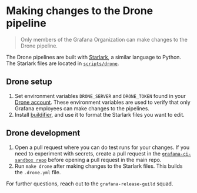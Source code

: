 # Making changes to the Drone pipeline

> Only members of the Grafana Organization can make changes to the Drone pipeline.

The Drone pipelines are built with [Starlark](https://github.com/bazelbuild/starlark), a similar language to Python. The Starlark files are located in [`scripts/drone`](https://github.com/grafana/grafana/tree/main/scripts/drone).

## Drone setup

1. Set environment variables `DRONE_SERVER` and `DRONE_TOKEN` found in your [Drone account](https://drone.grafana.net/account). These environment variables are used to verify that only Grafana employees can make changes to the pipelines.
1. Install [buildifier](https://github.com/bazelbuild/buildtools/blob/master/buildifier/README.md), and use it to format the Starlark files you want to edit.

## Drone development

1. Open a pull request where you can do test runs for your changes. If you need to experiment with secrets, create a pull request in the [`grafana-ci-sandbox repo`](https://github.com/grafana/grafana-ci-sandbox) before opening a pull request in the main repo.
1. Run `make drone` after making changes to the Starlark files. This builds the `.drone.yml` file.

For further questions, reach out to the `grafana-release-guild` squad.
